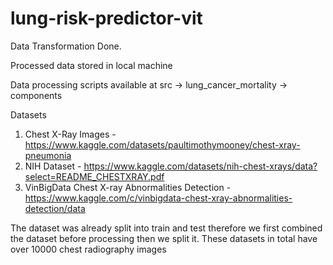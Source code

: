 # lung-risk-predictor-vit

Data Transformation Done.

Processed data stored in local machine

Data processing scripts available at src -> lung_cancer_mortality -> components 

Datasets
1) Chest X-Ray Images - https://www.kaggle.com/datasets/paultimothymooney/chest-xray-pneumonia
2) NIH Dataset - https://www.kaggle.com/datasets/nih-chest-xrays/data?select=README_CHESTXRAY.pdf
3) VinBigData Chest X-ray Abnormalities Detection - https://www.kaggle.com/c/vinbigdata-chest-xray-abnormalities-detection/data

The dataset was already split into train and test therefore we first combined the dataset before processing then we split it.
These datasets in total have over 10000 chest radiography images
